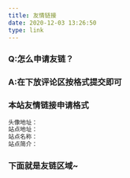 ```yaml
---
title: 友情链接
date: 2020-12-03 13:26:50
type: link
---
```

### Q:怎么申请友链？
### A:在下放评论区按格式提交即可



### 本站友情链接申请格式
```powershell
头像地址：
站点地址：
站点名称：
站点简介：
```


### 下面就是友链区域~